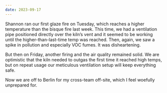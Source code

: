 ```yaml
---
date: 2023-09-17
---
```


Shannon ran our first glaze fire on Tuesday, which reaches a higher temperature than the bisque fire last week. This time, we had a ventilation pipe positioned directly over the kiln’s vent and it seemed to be working until the higher-than-last-time temp was reached. Then, again, we saw a spike in pollution and especially VOC fumes. It was disheartening.

But then on Friday, another firing and the air quality remained solid. We are optimistic that the kiln needed to outgas the first time it reached high temps, but on repeat usage our meticulous ventilation setup will keep everything safe.

Now we are off to Berlin for my cross-team off-site, which I feel woefully unprepared for.
